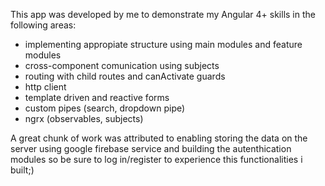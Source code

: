 This app was developed by me to demonstrate my Angular 4+ skills in the following areas:
 - implementing appropiate structure using main modules and feature modules
 - cross-component comunication using subjects
 - routing with child routes and canActivate guards
 - http client
 - template driven and reactive forms
 - custom pipes (search, dropdown pipe)
 - ngrx (observables, subjects)

 A great chunk of work was attributed to enabling storing the data on the server using google firebase service and building the autenthication modules so  be sure to log in/register to experience this functionalities i built;)

